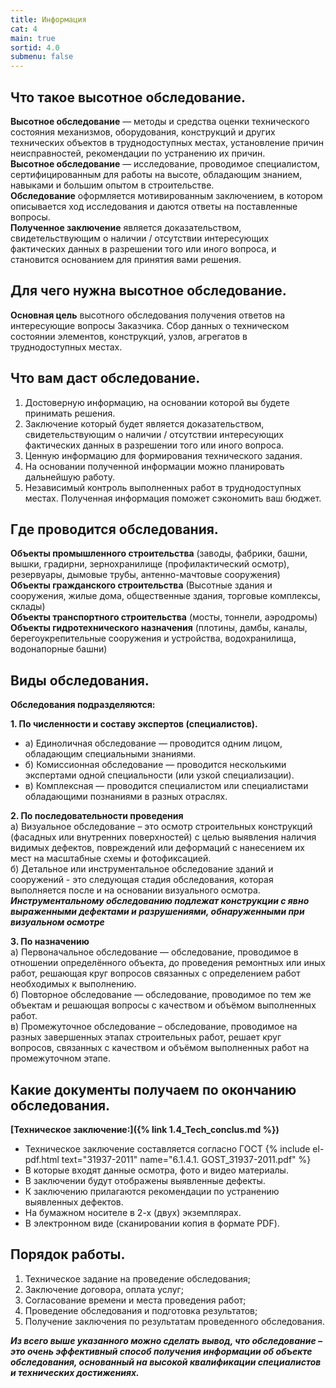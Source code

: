 ```yaml
---
title: Информация
cat: 4
main: true
sortid: 4.0
submenu: false
---
```


## Что такое высотное обследование.
**Высотное обследование** — методы и средства оценки технического состояния механизмов, оборудования, конструкций и других технических объектов в труднодоступных местах, установление причин неисправностей, рекомендации по устранению их причин.  
**Высотное обследование** — исследование, проводимое специалистом, сертифицированным для работы на высоте, обладающим знанием, навыками и большим опытом в строительстве.  
**Обследование** оформляется мотивированным заключением, в котором описывается ход исследования и даются ответы на поставленные вопросы.   
**Полученное заключение** является доказательством, свидетельствующим о наличии / отсутствии интересующих фактических данных в разрешении того или иного вопроса, и становится основанием для принятия вами решения.

## Для чего нужна высотное обследование.
**Основная цель** высотного обследования получения ответов на интересующие вопросы Заказчика. Сбор данных о техническом состоянии элементов, конструкций, узлов, агрегатов в труднодоступных местах.

## Что вам даст обследование.
1. Достоверную информацию, на основании которой вы будете принимать решения.
2. Заключение который будет является доказательством, свидетельствующим о наличии / отсутствии интересующих фактических данных в разрешении того или иного вопроса.
3. Ценную информацию для формирования технического задания.
4. На основании полученной информации можно планировать дальнейшую работу. 
5. Независимый контроль выполненных работ в труднодоступных местах. 
  Полученная информация поможет сэкономить ваш бюджет.

  
## Где проводится обследования.
**Объекты промышленного строительства** (заводы, фабрики, башни, вышки, градирни, зернохранилище (профилактический осмотр), резервуары, дымовые трубы, антенно-мачтовые сооружения)  
**Объекты гражданского строительства** (Высотные здания и сооружения, жилые дома, общественные здания, торговые комплексы, склады)  
**Объекты транспортного строительства** (мосты, тоннели, аэродромы)  
**Объекты гидротехнического назначения** (плотины, дамбы, каналы, берегоукрепительные сооружения и устройства, водохранилища, водонапорные башни)

## Виды обследования.
**Обследования подразделяются:** 

**1. По численности и составу экспертов (специалистов).**    
- а) Единоличная обследование — проводится одним лицом, обладающим специальными знаниями.  
- б) Комиссионная обследование — проводится несколькими экспертами одной специальности (или узкой специализации).  
- в) Комплексная — проводится специалистом или специалистами обладающими познаниями в разных отраслях.  

**2. По последовательности проведения**  
       а) Визуальное обследование – это осмотр строительных конструкций (фасадных или внутренних поверхностей) с целью выявления наличия видимых дефектов, повреждений или деформаций с нанесением их мест на масштабные схемы и фотофиксацией.  
       б) Детальное или инструментальное обследование зданий и сооружений - это следующая стадия обследования, которая выполняется после и на основании визуального осмотра.     
     ***Инструментальному обследованию подлежат конструкции с явно выраженными дефектами и разрушениями, обнаруженными при визуальном осмотре***
 
**3. По назначению**  
       а) Первоначальное обследование — обследование, проводимое в отношении определённого объекта, до проведения ремонтных или иных работ, решающая круг вопросов связанных с определением работ необходимых к выполнению.   
       б) Повторное обследование — обследование, проводимое по тем же объектам и решающая вопросы с качеством и объёмом выполненных работ.   
       в) Промежуточное обследование – обследование, проводимое на разных завершенных этапах строительных работ, решает круг вопросов, связанных с качеством и объёмом выполненных работ на промежуточном этапе.



## Какие документы получаем по окончанию обследования.
__[Техническое заключение:]({% link 1.4_Tech_conclus.md %})__    
- Техническое заключение составляется согласно ГОСТ {% include el-pdf.html text="31937-2011" name="6.1.4.1. GOST_31937-2011.pdf" %}  
- В которые входят данные осмотра, фото и видео материалы.  
- В заключении будут отображены выявленные дефекты.   
- К заключению прилагаются рекомендации по устранению выявленных дефектов.  
- На бумажном носителе в 2-х (двух) экземплярах.  
- В электронном виде (сканировании копия в формате PDF).  

## Порядок работы.
1) Техническое задание на проведение обследования;  
2) Заключение договора, оплата услуг;  
3) Согласование времени и места проведения работ;  
4) Проведение обследования и подготовка результатов;  
5) Получение заключения по результатам проведенного обследования.  

***Из всего выше указанного можно сделать вывод, что обследование – это очень эффективный способ получения информации об объекте обследования, основанный на высокой квалификации специалистов и технических достижениях.***

